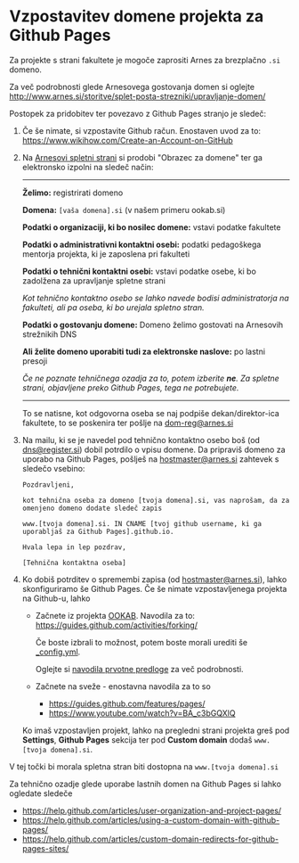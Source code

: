 Vzpostavitev domene projekta za Github Pages
============================================

Za projekte s strani fakultete je mogoče zaprositi Arnes za brezplačno `.si` domeno.

Za več podrobnosti glede Arnesovega gostovanja domen si oglejte http://www.arnes.si/storitve/splet-posta-strezniki/upravljanje-domen/

Postopek za pridobitev ter povezavo z Github Pages stranjo je sledeč:

1. Če še nimate, si vzpostavite Github račun. Enostaven uvod za to: https://www.wikihow.com/Create-an-Account-on-GitHub

2. Na [Arnesovi spletni strani](https://www.arnes.si/storitve/splet-posta-strezniki/registracija-si-domene/) si prodobi "Obrazec za domene" ter ga elektronsko izpolni na sledeč način:

   ---

   **Želimo:** registrirati domeno

   **Domena:** `[vaša domena].si` (v našem primeru ookab.si)

   **Podatki o organizaciji, ki bo nosilec domene:** vstavi podatke fakultete

   **Podatki o administrativni kontaktni osebi:** podatki pedagoškega mentorja projekta, ki je zaposlena pri fakulteti

   **Podatki o tehnični kontaktni osebi:** vstavi podatke osebe, ki bo zadolžena za upravljanje spletne strani

   _Kot tehnično kontaktno osebo se lahko navede bodisi administratorja na fakulteti, ali pa oseba, ki bo urejala spletno stran._

   **Podatki o gostovanju domene:** Domeno želimo gostovati na Arnesovih strežnikih DNS

   **Ali želite domeno uporabiti tudi za elektronske naslove:** po lastni presoji

   _Če ne poznate tehničnega ozadja za to, potem izberite **ne**. Za spletne strani, objavljene preko Github Pages, tega ne potrebujete._

   ---

   To se natisne, kot odgovorna oseba se naj podpiše dekan/direktor-ica fakultete, to se poskenira ter pošlje na dom-reg@arnes.si

3. Na mailu, ki se je navedel pod tehnično kontaktno osebo boš (od dns@register.si) dobil potrdilo o vpisu domene.
   Da pripraviš domeno za uporabo na Github Pages, pošlješ na hostmaster@arnes.si zahtevek s sledečo vsebino:

   ```
   Pozdravljeni,

   kot tehnična oseba za domeno [tvoja domena].si, vas naprošam, da za omenjeno domeno dodate sledeč zapis

   www.[tvoja domena].si. IN CNAME [tvoj github username, ki ga uporabljaš za Github Pages].github.io.

   Hvala lepa in lep pozdrav,

   [Tehnična kontaktna oseba]
   ```

4. Ko dobiš potrditev o spremembi zapisa (od hostmaster@arnes.si), lahko skonfiguriramo še Github Pages.
   Če še nimate vzpostavljenega projekta na Github-u, lahko

      * Začnete iz projekta [OOKAB](https://github.com/ookab/web/).
        Navodila za to: https://guides.github.com/activities/forking/

        Če boste izbrali to možnost, potem boste morali urediti še [_config.yml](/_config.yml).

        Oglejte si [navodila prvotne predloge](/TEMPLATE-README.md#usage) za več podrobnosti.

      * Začnete na sveže - enostavna navodila za to so

        * https://guides.github.com/features/pages/
        * https://www.youtube.com/watch?v=BA_c3bGQXlQ

   Ko imaš vzpostavljen projekt, lahko na pregledni strani projekta greš pod **Settings**, **Github Pages** sekcija ter pod **Custom domain** dodaš `www.[tvoja domena].si`.

V tej točki bi morala spletna stran biti dostopna na `www.[tvoja domena].si`

Za tehnično ozadje glede uporabe lastnih domen na Github Pages si lahko ogledate sledeče

* https://help.github.com/articles/user-organization-and-project-pages/
* https://help.github.com/articles/using-a-custom-domain-with-github-pages/
* https://help.github.com/articles/custom-domain-redirects-for-github-pages-sites/
